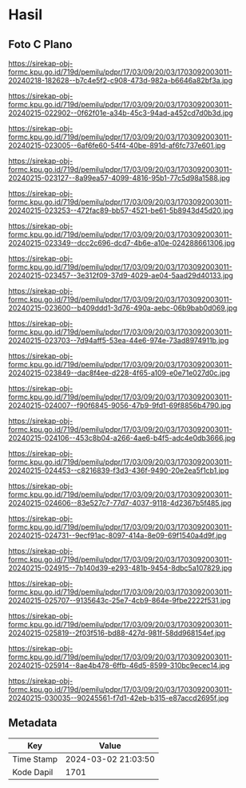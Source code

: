 # Hasil

## Foto C Plano

https://sirekap-obj-formc.kpu.go.id/719d/pemilu/pdpr/17/03/09/20/03/1703092003011-20240218-182628--b7c4e5f2-c908-473d-982a-b6646a82bf3a.jpg

https://sirekap-obj-formc.kpu.go.id/719d/pemilu/pdpr/17/03/09/20/03/1703092003011-20240215-022902--0f62f01e-a34b-45c3-94ad-a452cd7d0b3d.jpg

https://sirekap-obj-formc.kpu.go.id/719d/pemilu/pdpr/17/03/09/20/03/1703092003011-20240215-023005--6af6fe60-54f4-40be-891d-af6fc737e601.jpg

https://sirekap-obj-formc.kpu.go.id/719d/pemilu/pdpr/17/03/09/20/03/1703092003011-20240215-023127--8a99ea57-4099-4816-95b1-77c5d98a1588.jpg

https://sirekap-obj-formc.kpu.go.id/719d/pemilu/pdpr/17/03/09/20/03/1703092003011-20240215-023253--472fac89-bb57-4521-be61-5b8943d45d20.jpg

https://sirekap-obj-formc.kpu.go.id/719d/pemilu/pdpr/17/03/09/20/03/1703092003011-20240215-023349--dcc2c696-dcd7-4b6e-a10e-024288661306.jpg

https://sirekap-obj-formc.kpu.go.id/719d/pemilu/pdpr/17/03/09/20/03/1703092003011-20240215-023457--3e312f09-37d9-4029-ae04-5aad29d40133.jpg

https://sirekap-obj-formc.kpu.go.id/719d/pemilu/pdpr/17/03/09/20/03/1703092003011-20240215-023600--b409ddd1-3d76-490a-aebc-06b9bab0d069.jpg

https://sirekap-obj-formc.kpu.go.id/719d/pemilu/pdpr/17/03/09/20/03/1703092003011-20240215-023703--7d94aff5-53ea-44e6-974e-73ad8974911b.jpg

https://sirekap-obj-formc.kpu.go.id/719d/pemilu/pdpr/17/03/09/20/03/1703092003011-20240215-023849--dac8f4ee-d228-4f65-a109-e0e71e027d0c.jpg

https://sirekap-obj-formc.kpu.go.id/719d/pemilu/pdpr/17/03/09/20/03/1703092003011-20240215-024007--f90f6845-9056-47b9-9fd1-69f8856b4790.jpg

https://sirekap-obj-formc.kpu.go.id/719d/pemilu/pdpr/17/03/09/20/03/1703092003011-20240215-024106--453c8b04-a266-4ae6-b4f5-adc4e0db3666.jpg

https://sirekap-obj-formc.kpu.go.id/719d/pemilu/pdpr/17/03/09/20/03/1703092003011-20240215-024453--c8216839-f3d3-436f-9490-20e2ea5f1cb1.jpg

https://sirekap-obj-formc.kpu.go.id/719d/pemilu/pdpr/17/03/09/20/03/1703092003011-20240215-024606--83e527c7-77d7-4037-9118-4d2367b5f485.jpg

https://sirekap-obj-formc.kpu.go.id/719d/pemilu/pdpr/17/03/09/20/03/1703092003011-20240215-024731--9ecf91ac-8097-414a-8e09-69f1540a4d9f.jpg

https://sirekap-obj-formc.kpu.go.id/719d/pemilu/pdpr/17/03/09/20/03/1703092003011-20240215-024915--7b140d39-e293-481b-9454-8dbc5a107829.jpg

https://sirekap-obj-formc.kpu.go.id/719d/pemilu/pdpr/17/03/09/20/03/1703092003011-20240215-025707--9135643c-25e7-4cb9-864e-9fbe2222f531.jpg

https://sirekap-obj-formc.kpu.go.id/719d/pemilu/pdpr/17/03/09/20/03/1703092003011-20240215-025819--2f03f516-bd88-427d-981f-58dd968154ef.jpg

https://sirekap-obj-formc.kpu.go.id/719d/pemilu/pdpr/17/03/09/20/03/1703092003011-20240215-025914--8ae4b478-6ffb-46d5-8599-310bc9ecec14.jpg

https://sirekap-obj-formc.kpu.go.id/719d/pemilu/pdpr/17/03/09/20/03/1703092003011-20240215-030035--90245561-f7d1-42eb-b315-e87accd2695f.jpg


## Metadata

| Key        | Value               |
| ---------- | ------------------- |
| Time Stamp | 2024-03-02 21:03:50 |
| Kode Dapil | 1701                |



